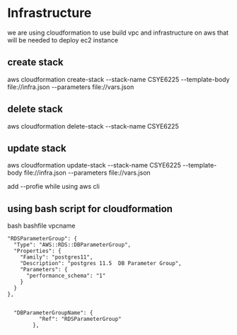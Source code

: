# Infrastructure

we are using cloudformation to use build vpc and infrastructure on aws that will be needed to deploy ec2 instance 

## create stack

aws cloudformation create-stack --stack-name CSYE6225 --template-body file://infra.json --parameters file://vars.json

## delete stack

aws cloudformation delete-stack --stack-name CSYE6225

## update stack

aws cloudformation update-stack --stack-name CSYE6225 --template-body file://infra.json --parameters file://vars.json

add --profie while using aws cli


## using bash script for cloudformation

bash bashfile vpcname


    "RDSParameterGroup": {
      "Type": "AWS::RDS::DBParameterGroup",
      "Properties": {
        "Family": "postgres11",
        "Description": "postgres 11.5  DB Parameter Group",
        "Parameters": {
          "performance_schema": "1"
        }
      }
    },
    
    
      "DBParameterGroupName": {
              "Ref": "RDSParameterGroup"
            },